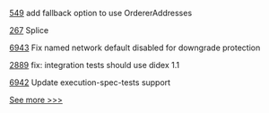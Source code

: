 
[549](https://github.com/hyperledger-labs/fabric-smart-client/pull/549) add fallback option to use OrdererAddresses

[267](https://github.com/hyperledger-labs/hyperledger-labs.github.io/pull/267) Splice

[6943](https://github.com/hyperledger/besu/pull/6943) Fix named network default disabled for downgrade protection

[2889](https://github.com/hyperledger/aries-cloudagent-python/pull/2889) fix: integration tests should use didex 1.1

[6942](https://github.com/hyperledger/besu/pull/6942) Update execution-spec-tests support


[See more >>>](https://start-here.hyperledger.org/pull-requests)
